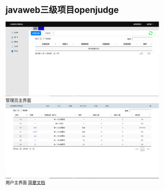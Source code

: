 # javaweb三级项目openjudge
<img src="/demo-picture/管理员主界面.PNG" />
<span style="text-align:center">管理员主界面</span>
<img src="/demo-picture/用户主界面.PNG" />
<span style="text-align:center">用户主界面</span>
<a href="/docs/课程设计报告熊思敏150104010145.docx">简要文档</a>
